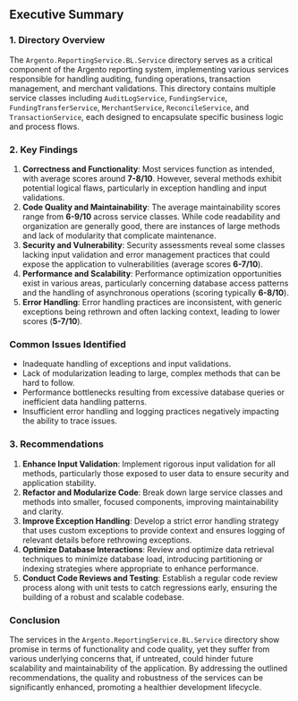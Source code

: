 ## Executive Summary

### 1. Directory Overview
The `Argento.ReportingService.BL.Service` directory serves as a critical component of the Argento reporting system, implementing various services responsible for handling auditing, funding operations, transaction management, and merchant validations. This directory contains multiple service classes including `AuditLogService`, `FundingService`, `FundingTransferService`, `MerchantService`, `ReconcileService`, and `TransactionService`, each designed to encapsulate specific business logic and process flows.

### 2. Key Findings
1. **Correctness and Functionality**: Most services function as intended, with average scores around **7-8/10**. However, several methods exhibit potential logical flaws, particularly in exception handling and input validations.
2. **Code Quality and Maintainability**: The average maintainability scores range from **6-9/10** across service classes. While code readability and organization are generally good, there are instances of large methods and lack of modularity that complicate maintenance. 
3. **Security and Vulnerability**: Security assessments reveal some classes lacking input validation and error management practices that could expose the application to vulnerabilities (average scores **6-7/10**).
4. **Performance and Scalability**: Performance optimization opportunities exist in various areas, particularly concerning database access patterns and the handling of asynchronous operations (scoring typically **6-8/10**). 
5. **Error Handling**: Error handling practices are inconsistent, with generic exceptions being rethrown and often lacking context, leading to lower scores (**5-7/10**).

### Common Issues Identified
- Inadequate handling of exceptions and input validations.
- Lack of modularization leading to large, complex methods that can be hard to follow.
- Performance bottlenecks resulting from excessive database queries or inefficient data handling patterns.
- Insufficient error handling and logging practices negatively impacting the ability to trace issues.

### 3. Recommendations
1. **Enhance Input Validation**: Implement rigorous input validation for all methods, particularly those exposed to user data to ensure security and application stability.
2. **Refactor and Modularize Code**: Break down large service classes and methods into smaller, focused components, improving maintainability and clarity.
3. **Improve Exception Handling**: Develop a strict error handling strategy that uses custom exceptions to provide context and ensures logging of relevant details before rethrowing exceptions.
4. **Optimize Database Interactions**: Review and optimize data retrieval techniques to minimize database load, introducing partitioning or indexing strategies where appropriate to enhance performance.
5. **Conduct Code Reviews and Testing**: Establish a regular code review process along with unit tests to catch regressions early, ensuring the building of a robust and scalable codebase.

### Conclusion
The services in the `Argento.ReportingService.BL.Service` directory show promise in terms of functionality and code quality, yet they suffer from various underlying concerns that, if untreated, could hinder future scalability and maintainability of the application. By addressing the outlined recommendations, the quality and robustness of the services can be significantly enhanced, promoting a healthier development lifecycle.